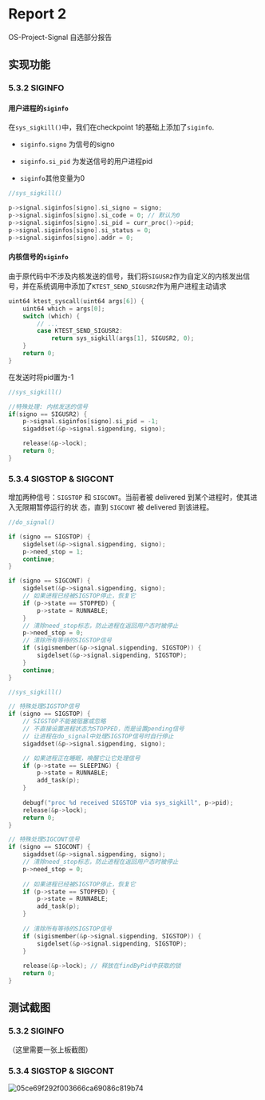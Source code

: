 # Report 2

OS-Project-Signal 自选部分报告

## 实现功能

### 5.3.2 SIGINFO

#### 用户进程的`siginfo`
在`sys_sigkill()`中，我们在checkpoint 1的基础上添加了`siginfo`.

- `siginfo.signo` 为信号的signo

- `siginfo.si_pid` 为发送信号的用户进程pid

- `siginfo`其他变量为0

```c
//sys_sigkill()

p->signal.siginfos[signo].si_signo = signo;
p->signal.siginfos[signo].si_code = 0; // 默认为0
p->signal.siginfos[signo].si_pid = curr_proc()->pid;
p->signal.siginfos[signo].si_status = 0;
p->signal.siginfos[signo].addr = 0;
```


#### 内核信号的`siginfo`
由于原代码中不涉及内核发送的信号，我们将`SIGUSR2`作为自定义的内核发出信号，并在系统调用中添加了`KTEST_SEND_SIGUSR2`作为用户进程主动请求

```c
uint64 ktest_syscall(uint64 args[6]) {
    uint64 which = args[0];
    switch (which) {
        // ...
        case KTEST_SEND_SIGUSR2:
            return sys_sigkill(args[1], SIGUSR2, 0);
    }
    return 0;
}
```

在发送时将pid置为-1
```c
//sys_sigkill()

//特殊处理: 内核发送的信号
if(signo == SIGUSR2) {
    p->signal.siginfos[signo].si_pid = -1;
    sigaddset(&p->signal.sigpending, signo);

    release(&p->lock);
    return 0;
}
```


### 5.3.4 SIGSTOP & SIGCONT
增加两种信号：`SIGSTOP` 和 `SIGCONT`。当前者被 delivered 到某个进程时，使其进入无限期暂停运行的状
态，直到 `SIGCONT` 被 delivered 到该进程。



```c
//do_signal()

if (signo == SIGSTOP) {
    sigdelset(&p->signal.sigpending, signo);
    p->need_stop = 1;
    continue;
}

if (signo == SIGCONT) {
    sigdelset(&p->signal.sigpending, signo);
    // 如果进程已经被SIGSTOP停止，恢复它
    if (p->state == STOPPED) {
        p->state = RUNNABLE;
    }
    // 清除need_stop标志，防止进程在返回用户态时被停止
    p->need_stop = 0;
    // 清除所有等待的SIGSTOP信号
    if (sigismember(&p->signal.sigpending, SIGSTOP)) {
        sigdelset(&p->signal.sigpending, SIGSTOP);
    }
    continue;
}
```


```c
//sys_sigkill()

// 特殊处理SIGSTOP信号
if (signo == SIGSTOP) {
    // SIGSTOP不能被阻塞或忽略
    // 不直接设置进程状态为STOPPED，而是设置pending信号
    // 让进程在do_signal中处理SIGSTOP信号时自行停止
    sigaddset(&p->signal.sigpending, signo);

    // 如果进程正在睡眠，唤醒它让它处理信号
    if (p->state == SLEEPING) {
        p->state = RUNNABLE;
        add_task(p);
    }
    
    debugf("proc %d received SIGSTOP via sys_sigkill", p->pid);
    release(&p->lock);
    return 0;
}

// 特殊处理SIGCONT信号
if (signo == SIGCONT) {
    sigaddset(&p->signal.sigpending, signo);
    // 清除need_stop标志，防止进程在返回用户态时被停止
    p->need_stop = 0;
    
    // 如果进程已经被SIGSTOP停止，恢复它
    if (p->state == STOPPED) {
        p->state = RUNNABLE;
        add_task(p);
    }
    
    // 清除所有等待的SIGSTOP信号
    if (sigismember(&p->signal.sigpending, SIGSTOP)) {
        sigdelset(&p->signal.sigpending, SIGSTOP);
    }
    
    release(&p->lock); // 释放在findByPid中获取的锁
    return 0;
}

```


## 测试截图

### 5.3.2 SIGINFO

（这里需要一张上板截图）

### 5.3.4 SIGSTOP & SIGCONT

![05ce69f292f003666ca69086c819b74](D:\FinresandPheoton\2025Spring\OS\OS-Project-Signal\assets\05ce69f292f003666ca69086c819b74.png)